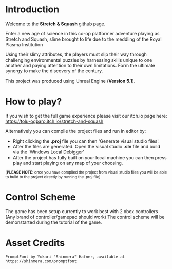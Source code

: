 # Introduction
Welcome to the **Stretch & Squash** github page.

Enter a new age of science in this co-op platformer adventure playing as Stretch and Squash, slime brought to life due to the meddling of the Royal Plasma Institution

Using their slimy attributes, the players must slip their way through challenging environmental puzzles by harnessing skills unique to one another and paying attention to their own limitations. Form the ultimate synergy to make the discovery of the century.

This project was produced using Unreal Engine (**Version 5.1**).

# How to play?

If you wish to get the full game experience please visit our itch.io page here: https://tolu-ogbaro.itch.io/stretch-and-squash

Alternatively you can compile the project files and run in editor by:
- Right clicking the **.proj** file you can then 'Generate visual studio files'.
- After the files are generated. Open the visual studio **.sln** file and build via the 'Windows Local Debigger'
- After the project has fully built on your local machine you can then press play and start playing on any map of your choosing. 

<sub>(**PLEASE NOTE**: once you have compiled the project from visual studio files you will be able to build to the project directly by running the .proj file)</sub>

# Control Scheme

The game has been setup currently to work best with 2 xbox controllers (Any brand of controller/gamepad should work) The control scheme will be demonstarted during the tutorial of the game.
 
# Asset Credits

    PromptFont by Yukari "Shinmera" Hafner, available at https://shinmera.com/promptfont
